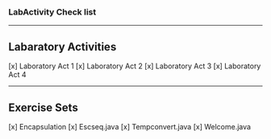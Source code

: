 ### LabActivity Check list

---

## Labaratory Activities
  [x]  Laboratory Act 1
  [x]  Laboratory Act 2
  [x]  Laboratory Act 3
  [x]  Laboratory Act 4

---

## Exercise Sets

  [x] Encapsulation
  [x] Escseq.java
  [x] Tempconvert.java
  [x] Welcome.java
